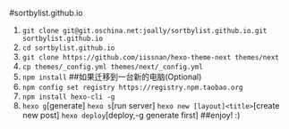 #sortbylist.github.io
1. `git clone git@git.oschina.net:joally/sortbylist.github.io.git sortbylist.github.io`
2. `cd sortbylist.github.io`
3. `git clone https://github.com/iissnan/hexo-theme-next themes/next`
4. `cp themes/_config.yml themes/next/_config.yml`
5. `npm install`
##如果迁移到一台新的电脑(Optional)
1. `npm config set registry https://registry.npm.taobao.org`
2. `npm install hexo-cli -g`
3. `hexo g`[generate]
   `hexo s`[run server]
   `hexo new [layout]<title>`[create new post]
   `hexo deploy`[deploy,-g generate first]
##enjoy! :)

